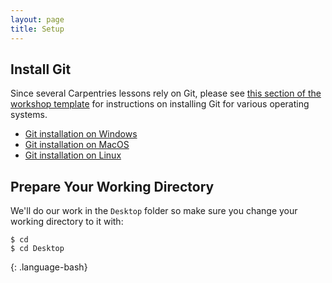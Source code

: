 ```yaml
---
layout: page
title: Setup
---
```


## Install Git
Since several Carpentries lessons rely on Git, please see
[this section of the workshop template][workshop-setup] for
instructions on installing Git for various operating systems.
- [Git installation on Windows][workshop-setup-windows]
- [Git installation on MacOS][workshop-setup-macos]
- [Git installation on Linux][workshop-setup-linux]

## Prepare Your Working Directory
We'll do our work in the `Desktop` folder so make sure you change your working directory to it with:

~~~
$ cd
$ cd Desktop
~~~
{: .language-bash}

[workshop-setup]: https://carpentries.github.io/workshop-template/#git
[workshop-setup-windows]: https://carpentries.github.io/workshop-template/#git-windows
[workshop-setup-macos]: https://carpentries.github.io/workshop-template/#git-macos
[workshop-setup-linux]: https://carpentries.github.io/workshop-template/#git-linux
